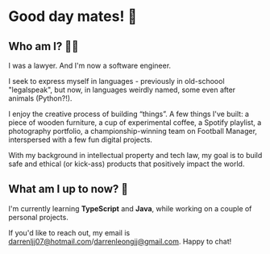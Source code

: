 # Good day mates! 🫡

## Who am I? 🤙🏻

I was a lawyer. And I'm now a software engineer. 

I seek to express myself in languages - previously in old-schoool "legalspeak", but now, in languages weirdly named, some even after animals (Python?!). 

I enjoy the creative process of building “things”. A few things I've built: a piece of wooden furniture, a cup of experimental coffee, a Spotify playlist, a photography portfolio, a championship-winning team on Football Manager, interspersed with a few fun digital projects. 

With my background in intellectual property and tech law, my goal is to build safe and ethical (or kick-ass) products that positively impact the world.

## What am I up to now? 🧐

I'm currently learning **TypeScript** and **Java**, while working on a couple of personal projects. 

If you'd like to reach out, my email is darrenljj07@hotmail.com/darrenleongjj@gmail.com. Happy to chat!
